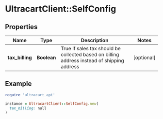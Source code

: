 # UltracartClient::SelfConfig

## Properties

| Name | Type | Description | Notes |
| ---- | ---- | ----------- | ----- |
| **tax_billing** | **Boolean** | True if sales tax should be collected based on billing address instead of shipping address | [optional] |

## Example

```ruby
require 'ultracart_api'

instance = UltracartClient::SelfConfig.new(
  tax_billing: null
)
```

